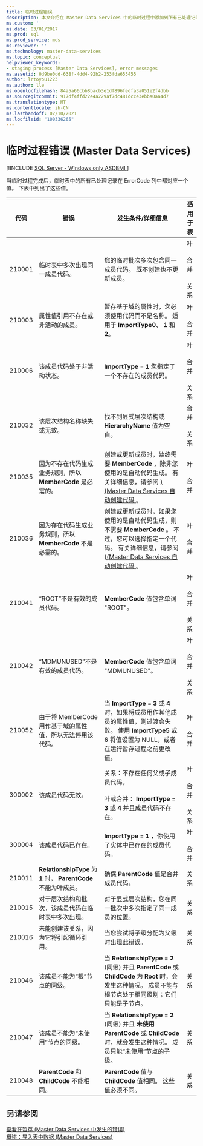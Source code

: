 ```yaml
---
title: 临时过程错误
description: 本文介绍在 Master Data Services 中的临时过程中添加到所有已处理记录的错误代码。
ms.custom: ''
ms.date: 03/01/2017
ms.prod: sql
ms.prod_service: mds
ms.reviewer: ''
ms.technology: master-data-services
ms.topic: conceptual
helpviewer_keywords:
- staging process [Master Data Services], error messages
ms.assetid: 0d9be0dd-638f-4dd4-92b2-253fda655455
author: lrtoyou1223
ms.author: lle
ms.openlocfilehash: 84a5a66cbb8bacb3e1df896fedfa3a051e2f4dbb
ms.sourcegitcommit: 917df4ffd22e4a229af7dc481dcce3ebba0aa4d7
ms.translationtype: MT
ms.contentlocale: zh-CN
ms.lasthandoff: 02/10/2021
ms.locfileid: "100336265"
---
```

# <a name="staging-process-errors-master-data-services"></a>临时过程错误 (Master Data Services)

[!INCLUDE [SQL Server - Windows only ASDBMI  ](../includes/applies-to-version/sql-windows-only-asdbmi.md)]

  当临时过程完成后，临时表中的所有已处理记录在 ErrorCode 列中都对应一个值。 下表中列出了这些值。  
  
|代码|错误|发生条件/详细信息|适用于表|  
|----------|-----------|--------------------------|----------------------|  
|210001|临时表中多次出现同一成员代码。|您的临时批次多次包含同一成员代码。 既不创建也不更新成员。|叶<br /><br /> 合并<br /><br /> 关系|  
|210003|属性值引用不存在或非活动的成员。|暂存基于域的属性时，您必须使用代码而不是名称。 适用于 **ImportType0**、 **1** 和 **2**。|叶<br /><br /> 合并|  
|210006|该成员代码处于非活动状态。|**ImportType**  = **1** 您指定了一个不存在的成员代码。|叶<br /><br /> 合并<br /><br /> 关系|  
|210032|该层次结构名称缺失或无效。|找不到显式层次结构或 **HierarchyName** 值为空白。|合并<br /><br /> 关系|  
|210035|因为不存在代码生成业务规则，所以 **MemberCode** 是必需的。|创建或更新成员时，始终需要 **MemberCode** ，除非您使用的是自动代码生成。 有关详细信息，请参阅 [&#41;&#40;Master Data Services 自动创建代码 ](../master-data-services/automatic-code-creation-master-data-services.md)。|叶<br /><br /> 合并|  
|210036|因为存在代码生成业务规则，所以 **MemberCode** 不是必需的。|创建或更新成员时，如果您使用的是自动代码生成，则不需要 **MemberCode** 。 不过，您可以选择指定一个代码。 有关详细信息，请参阅 [&#41;&#40;Master Data Services 自动创建代码 ](../master-data-services/automatic-code-creation-master-data-services.md)。|叶<br /><br /> 合并|  
|210041|“ROOT”不是有效的成员代码。|**MemberCode** 值包含单词 "ROOT"。|叶<br /><br /> 合并<br /><br /> 关系|  
|210042|“MDMUNUSED”不是有效的成员代码。|**MemberCode** 值包含单词 "MDMUNUSED"。|叶<br /><br /> 合并<br /><br /> 关系|  
|210052|由于将 MemberCode 用作基于域的属性值，所以无法停用该代码。|当 **ImportType**  =  **3** 或 **4** 时，如果将成员用作其他成员的属性值，则过渡会失败。 使用 **ImportType5** 或 **6** 将值设置为 NULL，或者在运行暂存过程之前更改值。|叶<br /><br /> 合并|  
|300002|该成员代码无效。|关系：不存在任何父或子成员代码。<br /><br /> 叶或合并： **ImportType**  =  **3** 或 **4** 并且成员代码不存在。|叶<br /><br /> 合并<br /><br /> 关系|  
|300004|该成员代码已存在。|**ImportType**  = **1** ，你使用了实体中已存在的成员代码。|叶<br /><br /> 合并|  
|210011|**RelationshipType** 为 **1** 时， **ParentCode** 不能为叶成员。|确保 **ParentCode** 值是合并成员代码。|关系|  
|210015|对于层次结构和批次，该成员代码在临时表中多次出现。|对于显式层次结构，您在同一批次中多次指定了同一成员的位置。|关系|  
|210016|未能创建该关系，因为它将引起循环引用。|当您尝试将子级分配为父级时出现此错误。|关系|  
|210046|该成员不能为“根”节点的同级。|当 **RelationshipType**  =  **2** (同级) 并且 **ParentCode** 或 **ChildCode** 为 **Root** 时，会发生这种情况。 成员不能与根节点处于相同级别；它们只能是子节点。|关系|  
|210047|该成员不能为“未使用”节点的同级。|当 **RelationshipType**  =  **2** (同级) 并且 **未使用** **ParentCode** 或 **ChildCode** 时，就会发生这种情况。 成员只能“未使用”节点的子级。|关系|  
|210048|**ParentCode** 和 **ChildCode** 不能相同。|**ParentCode** 值与 **ChildCode** 值相同。 这些值必须不同。|关系|  
  
## <a name="see-also"></a>另请参阅  
 [查看在暂存 &#40;Master Data Services 中发生的错误&#41;](../master-data-services/view-errors-that-occur-during-staging-master-data-services.md)   
 [概述：导入表中数据 (Master Data Services)](../master-data-services/overview-importing-data-from-tables-master-data-services.md)  
  
  
